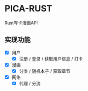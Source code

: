 PICA-RUST
===========
Rust哔卡漫画API

## 实现功能

- [x] 用户
    - [x] 注册 / 登录 / 获取用户信息 / 打卡
- [x] 漫画
    - [x] 分类 / 随机本子 / 获取章节
- [x] 网络
    - [x] 代理 / 分流
